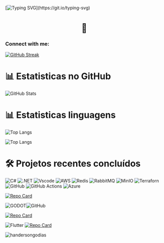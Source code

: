 [![Typing SVG](https://readme-typing-svg.herokuapp.com?font=Fira+Code&size=30&pause=1000&color=B1F71D&background=FFFFFF00&random=false&width=435&lines=Ol%C3%A1!)](https://git.io/typing-svg) 

<h1 align="center">👋</h1>

<h3 align="left">Connect with me:</h3>
<p align="left">
</p>

[![GitHub Streak](https://streak-stats.demolab.com/?user=handersongodias&theme=bear&background=000&border=30A3DC&dates=FFF)](https://git.io/streak-stats)

# 📊 Estatisticas no GitHub

![GitHub Stats](https://github-readme-stats.vercel.app/api?username=Handersongodias&theme=transparent&bg_color=000&border_color=30A3DC&show_icons=true&icon_color=30A3DC&title_color=E94D5F&text_color=FFF)

# 📊 Estatisticas linguagens

![Top Langs](https://github-readme-stats-git-masterrstaa-rickstaa.vercel.app/api/top-langs/?username=handersongodias&bg_color=000&border_color=30A3DC&title_color=E94D5F&text_color=FFF)

![Top Langs](https://github-readme-stats-git-masterrstaa-rickstaa.vercel.app/api/top-langs/?username=handersongodias&layout=compact&bg_color=000&border_color=30A3DC&title_color=E94D5F&text_color=FFF)

#  🛠 Projetos recentes concluídos


![C#](https://img.shields.io/badge/C%23-239120?style=for-the-badge&logo=c-sharp&logoColor=white) ![.NET](https://img.shields.io/badge/.NET-5C2D91?style=for-the-badge&logo=.net&logoColor=white) 
![Vscode](https://img.shields.io/badge/Vscode-007ACC?style=for-the-badge&logo=visual-studio-code&logoColor=white) ![AWS](https://img.shields.io/badge/AWS-000.svg?style=for-the-badge&logo=amazon-aws&logoColor=white)
![Redis](https://img.shields.io/badge/redis-%23DD0031.svg?style=for-the-badge&logo=redis&logoColor=white) ![RabbitMQ](https://img.shields.io/badge/-rabbitmq-%23FF6600?style=flat&logo=rabbitmq&logoColor=white) 
![MinIO](https://img.shields.io/badge/minio-C72E49.svg?style=for-the-badge&logo=minio&logoColor=white)
![Terraforn](https://img.shields.io/badge/terraform-7B42BC?logo=terraform&logoColor=white&style=for-the-badge)
![GitHub](https://img.shields.io/badge/GitHub-100000?style=for-the-badge&logo=github&logoColor=white)
![GitHub Actions](https://img.shields.io/badge/GitHubActions-2088FF?style=for-the-badge&logo=github&logoColor=white)
![Azure](https://img.shields.io/badge/Microsoft-Azure-Cloud)

[![Repo Card](https://github-readme-stats.vercel.app/api/pin/?username=handersongodias&repo=projetoadamodulo5&bg_color=000&border_color=30A3DC&show_icons=true&icon_color=30A3DC&title_color=E94D5F&text_color=FFF)](https://github.com/handersongodias/ProjetoModulo5ADA)

![GODOT](https://img.shields.io/badge/Godot%20Engine-478CBF?logo=godotengine&logoColor=fff&style=flat)![GitHub](https://img.shields.io/badge/GitHub-100000?style=for-the-badge&logo=github&logoColor=white)

[![Repo Card](https://github-readme-stats.vercel.app/api/pin/?username=handersongodias&repo=dio_projeto_jogo2d_godot&bg_color=000&border_color=30A3DC&show_icons=true&icon_color=30A3DC&title_color=E94D5F&text_color=FFF)](https://github.com/handersongodias/dio_projeto_jogo2d_godot)

![Flutter](https://img.shields.io/badge/Flutter-App-blue?style=for-the-badge&logo=flutter)
[![Repo Card](https://github-readme-stats.vercel.app/api/pin/?username=handersongodias&repo=etg_flutter&bg_color=000&border_color=30A3DC&show_icons=true&icon_color=30A3DC&title_color=E94D5F&text_color=FFF)](https://github.com/handersongodias/etg_flutter)


<p align="left"> <img src="https://komarev.com/ghpvc/?username=handersongodias&label=Profile%20views&color=0e75b6&style=flat" alt="handersongodias" /> </p>
